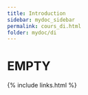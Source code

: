 ```yaml
---
title: Introduction
sidebar: mydoc_sidebar
permalink: cours_di.html
folder: mydoc/di
---
```


# EMPTY

{% include links.html %}
